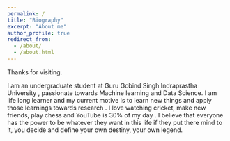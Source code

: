 ```yaml
---
permalink: /
title: "Biography"
excerpt: "About me"
author_profile: true
redirect_from: 
  - /about/
  - /about.html
---
```


Thanks for visiting. 

I am an undergraduate student at Guru Gobind Singh Indraprastha University , passionate towards Machine learning and Data Science. I am life long learner and my current motive is to learn new things and apply those learnings towards research . I love watching cricket, make new friends, play chess and YouTube is 30% of my day . I believe that everyone has the power to be whatever they want in this life if they put there mind to it, you decide and define your own destiny, your own legend.


